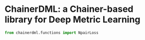 # ChainerDML: a Chainer-based library for Deep Metric Learning

```py
from chainerdml.functions import NpairLoss
```